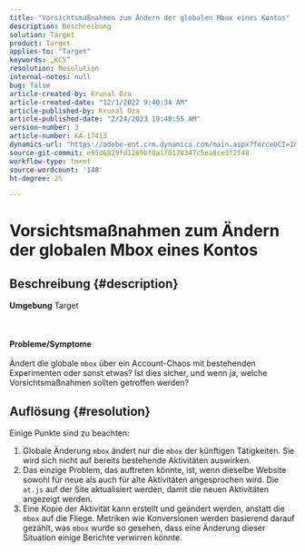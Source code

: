 ```yaml
---
title: "Vorsichtsmaßnahmen zum Ändern der globalen Mbox eines Kontos"
description: Beschreibung
solution: Target
product: Target
applies-to: "Target"
keywords: „KCS“
resolution: Resolution
internal-notes: null
bug: false
article-created-by: Krunal Oza
article-created-date: "12/1/2022 9:40:34 AM"
article-published-by: Krunal Oza
article-published-date: "2/24/2023 10:48:55 AM"
version-number: 3
article-number: KA-17413
dynamics-url: "https://adobe-ent.crm.dynamics.com/main.aspx?forceUCI=1&pagetype=entityrecord&etn=knowledgearticle&id=0ee0562d-5c71-ed11-9561-6045bd006a22"
source-git-commit: e95d6829fd1269bf0a1f0178347c5ea8ce3f2f48
workflow-type: tm+mt
source-wordcount: '148'
ht-degree: 2%

---
```


# Vorsichtsmaßnahmen zum Ändern der globalen Mbox eines Kontos

## Beschreibung {#description}

<b>Umgebung</b>
Target
<br><br> <br><br><b>Probleme/Symptome</b><br><br>Ändert die globale `mbox` über ein Account-Chaos mit bestehenden Experimenten oder sonst etwas? Ist dies sicher, und wenn ja, welche Vorsichtsmaßnahmen sollten getroffen werden?<br>

## Auflösung {#resolution}


Einige Punkte sind zu beachten:

1. Globale Änderung `mbox` ändert nur die `mbox` der künftigen Tätigkeiten. Sie wird sich nicht auf bereits bestehende Aktivitäten auswirken.
2. Das einzige Problem, das auftreten könnte, ist, wenn dieselbe Website sowohl für neue als auch für alte Aktivitäten angesprochen wird. Die `at.js` auf der Site aktualisiert werden, damit die neuen Aktivitäten angezeigt werden.
3. Eine Kopie der Aktivität kann erstellt und geändert werden, anstatt die `mbox` auf die Fliege. Metriken wie Konversionen werden basierend darauf gezählt, was `mbox` wurde so gesehen, dass eine Änderung dieser Situation einige Berichte verwirren könnte.

